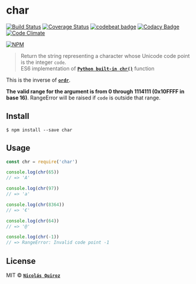# char

[![Build Status](https://travis-ci.org/nhsz/char.svg?branch=master)](https://travis-ci.org/nhsz/char)
[![Coverage Status](https://coveralls.io/repos/github/nhsz/char/badge.svg?branch=master)](https://coveralls.io/github/nhsz/char?branch=master)
[![codebeat badge](https://codebeat.co/badges/a5fa0f50-f5f9-4313-8535-2e3dba3a6507)](https://codebeat.co/projects/github-com-nhsz-char-master)
[![Codacy Badge](https://api.codacy.com/project/badge/Grade/0e5fc4e079eb481ab006e3338e4db30f)](https://www.codacy.com/app/nquiroz/char?utm_source=github.com&amp;utm_medium=referral&amp;utm_content=nhsz/char&amp;utm_campaign=Badge_Grade)
[![Code Climate](https://codeclimate.com/github/nhsz/char/badges/gpa.svg)](https://codeclimate.com/github/nhsz/char)

[![NPM](https://nodei.co/npm/char.png?downloads=true&downloadRank=true&stars=true)](https://nodei.co/npm/char/)

> Return the string representing a character whose Unicode code point is the integer `code`.  
ES6 implementation of **[`Python built-in chr()`](https://docs.python.org/3.6/library/functions.html#chr)** function

This is the inverse of **[`ordr`](https://www.npmjs.com/package/ordr)**.

**The valid range for the argument is from 0 through 1114111 (0x10FFFF in base 16)**. RangeError will be raised if `code` is outside that range.


## Install

```
$ npm install --save char
```


## Usage

```js
const chr = require('char')

console.log(chr(65))
// => 'A'

console.log(chr(97))
// => 'a'

console.log(chr(8364))
// => '€'

console.log(chr(64))
// => '@'

console.log(chr(-1))
// => RangeError: Invalid code point -1
```


## License

MIT © **[`Nicolás Quiroz`](https://nicolasquiroz.com)**
